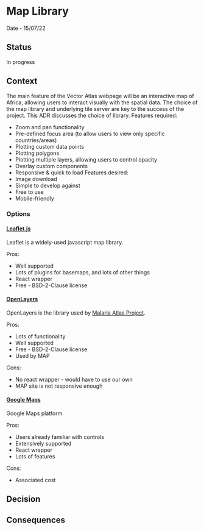 # Map Library

Date - 15/07/22

## Status
In progress

## Context
The main feature of the Vector Atlas webpage will be an interactive map of Africa, allowing users to interact visually with the spatial data. The choice of the map library and underlying tile server are key to the success of the project. This ADR discusses the choice of library.
Features required:
 - Zoom and pan functionality
 - Pre-defined focus area (to allow users to view only specific countries/areas)
 - Plotting custom data points
 - Plotting polygons
 - Plotting multiple layers, allowing users to control opacity
 - Overlay custom components
 - Responsive & quick to load
Features desired:
 - Image download
 - Simple to develop against
 - Free to use
 - Mobile-friendly

### Options
#### [Leaflet.js](https://leafletjs.com/)
Leaflet is a widely-used javascript map library.

Pros:
 - Well supported
 - Lots of plugins for basemaps, and lots of other things
 - React wrapper
 - Free - BSD-2-Clause license


#### [OpenLayers](https://openlayers.org/)
OpenLayers is the library used by [Malaria Atlas Project](https://malariaatlas.org/).

Pros:
 - Lots of functionality
 - Well supported
 - Free - BSD-2-Clause license
 - Used by MAP

Cons:
 - No react wrapper - would have to use our own
 - MAP site is not responsive enough

#### [Google Maps](https://developers.google.com/maps)
Google Maps platform

Pros:
 - Users already familiar with controls
 - Extensively supported
 - React wrapper
 - Lots of features

Cons:
 - Associated cost

## Decision


## Consequences
